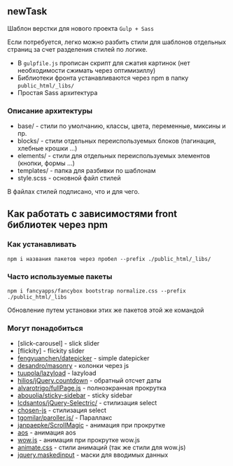 ## newTask

Шаблон верстки для нового проекта `Gulp + Sass`

Если потребуется, легко можно разбить стили для шаблонов отдельных страниц за счет разделения стилей по логике.

- В `gulpfile.js` прописан скрипт для сжатия картинок (нет необходимости сжимать через оптимизиллу)
- Библиотеки фронта устанавливаются через npm в папку `public_html/_libs/`
- Простая Sass архитектура

### Описание архитектуры

- base/ - стили по умолчанию, классы, цвета, переменные, миксины и пр.
- blocks/ - стили отдельных переиспользуемых блоков (пагинация, хлебные крошки ...)
- elements/ - стили для отдельных переиспользуемых элементов (кнопки, формы ...)
- templates/ - папка для разбивки по шаблонам
- style.scss - основной файл стилей

В файлах стилей подписано, что и для чего.

## Как работать с зависимостями front библиотек через npm

### Как устанавливать

`npm i названия пакетов через пробел --prefix ./public_html/_libs/`

### Часто используемые пакеты

`npm i fancyapps/fancybox bootstrap normalize.css --prefix ./public_html/_libs`

Обновление путем установки этих же пакетов этой же командой

### Могут понадобиться

- [slick-carousel] - slick slider
- [flickity] - flickity slider
- [fengyuanchen/datepicker](https://github.com/fengyuanchen/datepicker) - simple datepicker
- [desandro/masonry](https://masonry.desandro.com/) - колонки через js
- [tuupola/lazyload](https://github.com/tuupola/lazyload) - lazyload
- [hilios/jQuery.countdown](http://hilios.github.io/jQuery.countdown/) - обратный отсчет даты
- [alvarotrigo/fullPage.js](https://github.com/alvarotrigo/fullPage.js) - полноэкранная прокрутка
- [abouolia/sticky-sidebar](https://github.com/abouolia/sticky-sidebar) - sticky sidebar
- [lcdsantos/jQuery-Selectric/](https://github.com/lcdsantos/jQuery-Selectric/) - стилизация select
- [chosen-js](https://harvesthq.github.io/chosen/) - стилизация select
- [tgomilar/paroller.js/](https://tgomilar.github.io/paroller.js/) - Параллакс
- [janpaepke/ScrollMagic](http://scrollmagic.io/) - анимация при прокрутке
- [aos](https://michalsnik.github.io/aos/) - анимация aos
- [wow.js](https://github.com/graingert/wow) - анимация при прокрутке wow.js
- [animate.css](https://github.com/daneden/animate.css) - стили анимаций (так же стили для wow.js)
- [jquery.maskedinput](https://github.com/digitalBush/jquery.maskedinput) - маски для вводимых данных
